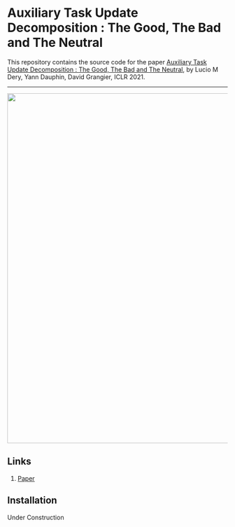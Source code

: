 # Auxiliary Task Update Decomposition : The Good, The Bad and The Neutral

This repository contains the source code for the paper [Auxiliary Task Update Decomposition : The Good, The Bad and The Neutral](https://openreview.net/forum?id=1GTma8HwlYp), by Lucio M Dery, Yann Dauphin, David Grangier, ICLR 2021.

---

<p align="center"> 
    <img src="https://https://github.com/ldery/ATTITUD/g_aux_11-1.png" width="800">
</p>

## Links

1. [Paper](https://openreview.net/forum?id=1GTma8HwlYp)

## Installation

Under Construction
